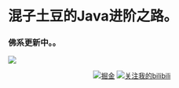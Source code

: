 # 混子土豆的Java进阶之路。
### 佛系更新中。。
![](https://wx4.sinaimg.cn/small/005RfGxVgy1gmbhn8133yj30dw0dw74z.jpg)
<p align="center">
  <a href="https://juejin.cn/user/4353721776747118"><img src="https://img.shields.io/badge/关注-掘金-lightgrey.svg" alt="掘金"></a>
  <a href="https://space.bilibili.com/11374185"><img src="https://img.shields.io/badge/关注-我的bilibili-blue.svg" alt="关注我的bilibili"></a>
</p>
